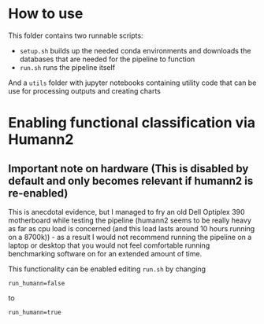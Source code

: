 # How to use

This folder contains two runnable scripts:
* `setup.sh` builds up the needed conda environments and downloads the databases that are needed for the pipeline to function
* `run.sh` runs the pipeline itself

And a `utils` folder with jupyter notebooks containing utility code that can be use for processing outputs and creating charts

# Enabling functional classification via Humann2

## Important note on hardware (This is disabled by default and only becomes relevant if humann2 is re-enabled)

This is anecdotal evidence, but I managed to fry an old Dell Optiplex 390 motherboard while testing the pipeline (humann2 seems to be really heavy as far as cpu load is concerned (and this load lasts around 10 hours running on a 8700k)) - as a result I would not recommend running the pipeline on a laptop or desktop that you would not feel comfortable running benchmarking software on for an extended amount of time.

This functionality can be enabled editing `run.sh` by changing
```
run_humann=false
```
to

```
run_humann=true
```
